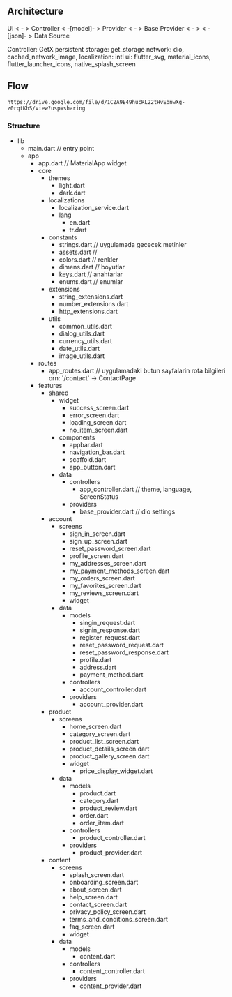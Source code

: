 ## Architecture

UI < - > Controller < -[model]- > Provider < - > Base Provider < - > < -[json]- > Data Source

Controller: GetX
persistent storage: get_storage
network: dio, cached_network_image,
localization: intl
ui: flutter_svg, material_icons, flutter_launcher_icons, native_splash_screen


## Flow

`https://drive.google.com/file/d/1CZA9E49hucRL22tHvEbnwXg-z0rqtKhS/view?usp=sharing`


### Structure

- lib
    - main.dart // entry point
    - app
        - app.dart // MaterialApp widget
        - core
            - themes
                - light.dart
                - dark.dart
            - localizations
                - localization_service.dart
                - lang
                    - en.dart
                    - tr.dart
            - constants
                - strings.dart // uygulamada gececek metinler
                - assets.dart //
                - colors.dart // renkler
                - dimens.dart // boyutlar
                - keys.dart // anahtarlar
                - enums.dart // enumlar
            - extensions
                - string_extensions.dart
                - number_extensions.dart
                - http_extensions.dart
            - utils
                - common_utils.dart
                - dialog_utils.dart 
                - currency_utils.dart
                - date_utils.dart
                - image_utils.dart
        - routes
            - app_routes.dart // uygulamadaki butun sayfalarin rota bilgileri orn: '/contact' -> ContactPage
        - features
            - shared
                - widget
                    - success_screen.dart
                    - error_screen.dart
                    - loading_screen.dart
                    - no_item_screen.dart
                - components
                    - appbar.dart
                    - navigation_bar.dart
                    - scaffold.dart
                    - app_button.dart
                - data
                    - controllers
                        - app_controller.dart // theme, language, ScreenStatus
                    - providers
                        - base_provider.dart // dio settings
            - account
                - screens
                    - sign_in_screen.dart
                    - sign_up_screen.dart
                    - reset_password_screen.dart
                    - profile_screen.dart
                    - my_addresses_screen.dart
                    - my_payment_methods_screen.dart
                    - my_orders_screen.dart
                    - my_favorites_screen.dart
                    - my_reviews_screen.dart
                    - widget
                - data
                    - models
                        - singin_request.dart
                        - signin_response.dart
                        - register_request.dart
                        - reset_password_request.dart
                        - reset_password_response.dart
                        - profile.dart
                        - address.dart
                        - payment_method.dart
                    - controllers
                        - account_controller.dart
                    - providers
                        - account_provider.dart
            - product
                - screens
                    - home_screen.dart
                    - category_screen.dart
                    - product_list_screen.dart
                    - product_details_screen.dart
                    - product_gallery_screen.dart
                    - widget
                        - price_display_widget.dart
                - data
                    - models
                        - product.dart
                        - category.dart
                        - product_review.dart
                        - order.dart
                        - order_item.dart
                    - controllers
                        - product_controller.dart
                    - providers
                        - product_provider.dart  
            - content
                - screens
                    - splash_screen.dart
                    - onboarding_screen.dart
                    - about_screen.dart
                    - help_screen.dart
                    - contact_screen.dart
                    - privacy_policy_screen.dart
                    - terms_and_conditions_screen.dart
                    - faq_screen.dart
                    - widget
                - data
                    - models
                        - content.dart
                    - controllers
                        - content_controller.dart
                    - providers
                        - content_provider.dart
                    
    